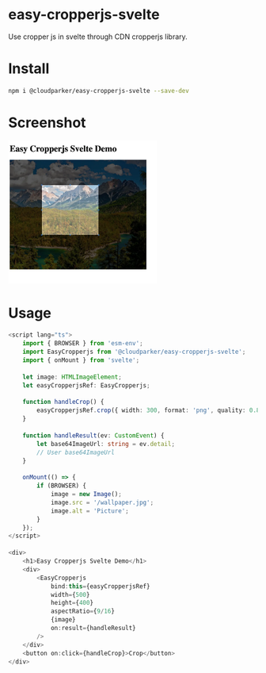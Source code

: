 # easy-cropperjs-svelte
Use cropper js in svelte through CDN cropperjs library.

# Install 
```sh
npm i @cloudparker/easy-cropperjs-svelte --save-dev
```

# Screenshot

<img src="https://raw.githubusercontent.com/paramanandapradhan/easy-cropperjs-svelte/main/static/screenshot.webp" width="300" alt="Picture">

# Usage
```ts
<script lang="ts">
	import { BROWSER } from 'esm-env';
	import EasyCropperjs from '@cloudparker/easy-cropperjs-svelte';
	import { onMount } from 'svelte';

	let image: HTMLImageElement;
	let easyCropperjsRef: EasyCropperjs;

	function handleCrop() {
		easyCropperjsRef.crop({ width: 300, format: 'png', quality: 0.8, blob: false });
	}

	function handleResult(ev: CustomEvent) {
		let base64ImageUrl: string = ev.detail;
		// User base64ImageUrl
	}

	onMount(() => {
		if (BROWSER) {
			image = new Image();
			image.src = '/wallpaper.jpg';
			image.alt = 'Picture';
		}
	});
</script>

<div>
	<h1>Easy Cropperjs Svelte Demo</h1>
	<div>
		<EasyCropperjs
			bind:this={easyCropperjsRef}
			width={500}
			height={400}
            aspectRatio={9/16}
			{image}
			on:result={handleResult}
		/>
	</div>
	<button on:click={handleCrop}>Crop</button>
</div>


```
